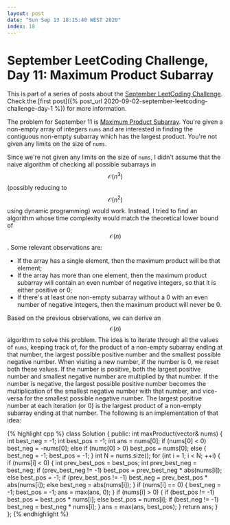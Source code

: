 ```yaml
---
layout: post
date: "Sun Sep 13 18:15:40 WEST 2020"
index: 18
---
```


# September LeetCoding Challenge, Day 11: Maximum Product Subarray

<div class="message" markdown="1">

This is part of a series of posts about the [September LeetCoding
Challenge][september-challenge]. Check the [first post]({% post_url
2020-09-02-september-leetcoding-challenge-day-1 %}) for more information.

</div>

The problem for September 11 is [Maximum Product Subarray][problem]. You're
given a non-empty array of integers `nums` and are interested in finding the
contiguous non-empty subarray which has the largest product. You're not given
any limits on the size of `nums`.

Since we're not given any limits on the size of `nums`, I didn't assume that the
naive algorithm of checking all possible subarrays in $$\mathcal{O}(n^3)$$
(possibly reducing to $$\mathcal{O}(n^2)$$ using dynamic programming) would
work. Instead, I tried to find an algorithm whose time complexity would match
the theoretical lower bound of $$\mathcal{O}(n)$$. Some relevant observations
are:

* If the array has a single element, then the maximum product will be that
  element;
* If the array has more than one element, then the maximum product subarray will
  contain an even number of negative integers, so that it is either positive or
  0;
* If there's at least one non-empty subarray without a 0 with an even number of
  negative integers, then the maximum product will never be 0.
  
Based on the previous observations, we can derive an $$\mathcal{O}(n)$$
algorithm to solve this problem. The idea is to iterate through all the values
of `nums`, keeping track of, for the product of a non-empty subarray ending at
that number, the largest possible positive number and the smallest possible
negative number. When visiting a new number, if the number is 0, we reset both
these values. If the number is positive, both the largest positive number and
smallest negative number are multiplied by that number. If the number is
negative, the largest possible positive number becomes the multiplication of the
smallest negative number with that number, and vice-versa for the smallest
possible negative number. The largest positive number at each iteration (or 0)
is the largest product of a non-empty subarray ending at that number. The
following is an implementation of that idea:

{% highlight cpp %}
class Solution {
public:
  int maxProduct(vector<int>& nums) {
    int best_neg = -1;
    int best_pos = -1;
    int ans = nums[0];
    if (nums[0] < 0)
      best_neg = -nums[0];
    else if (nums[0] > 0)
      best_pos = nums[0];
    else {
      best_neg = -1;
      best_pos = -1;
    }
    int N = nums.size();
    for (int i = 1; i < N; ++i) {
      if (nums[i] < 0) {
        int prev_best_pos = best_pos;
        int prev_best_neg = best_neg;
        if (prev_best_neg != -1)
          best_pos = prev_best_neg * abs(nums[i]);
        else
          best_pos = -1;
        if (prev_best_pos != -1)
          best_neg = prev_best_pos * abs(nums[i]);
        else
          best_neg = abs(nums[i]);
      }
      if (nums[i] == 0) {
        best_neg = -1;
        best_pos = -1;
        ans = max(ans, 0);
      }
      if (nums[i] > 0) {
        if (best_pos != -1)
          best_pos = best_pos * nums[i];
        else
          best_pos = nums[i];
        if (best_neg != -1)
          best_neg = best_neg * nums[i];
      }
      ans = max(ans, best_pos);
    }
    return ans;
  }
};
{% endhighlight %}

[problem]: https://leetcode.com/problems/maximum-product-subarray/
[september-challenge]: https://leetcode.com/explore/challenge/card/september-leetcoding-challenge/
